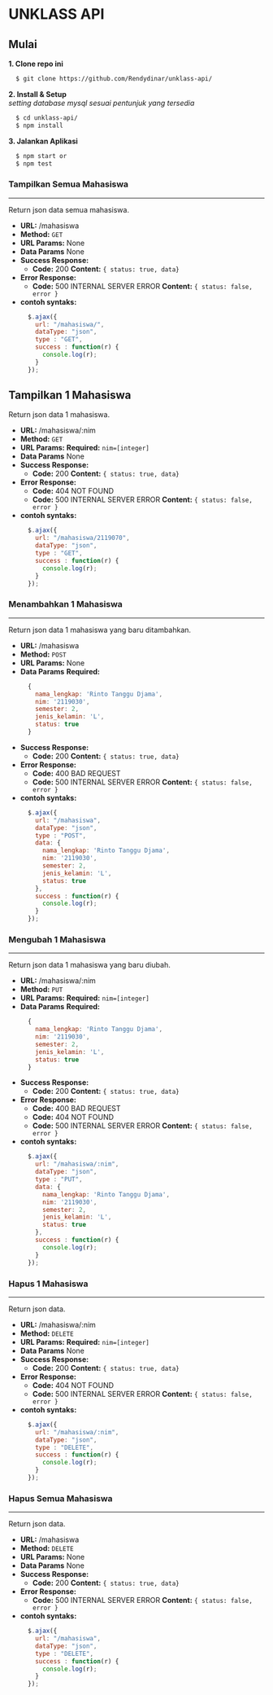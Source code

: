 # UNKLASS API


## Mulai
**1. Clone repo ini** 
  ```sh 
    $ git clone https://github.com/Rendydinar/unklass-api/
  ```
**2. Install & Setup** 
  </br>
  *setting database mysql sesuai pentunjuk yang tersedia*
  ```sh
    $ cd unklass-api/
    $ npm install
  ```
**3. Jalankan Aplikasi**
  ```sh
    $ npm start or 
    $ npm test 
  ```
### Tampilkan Semua Mahasiswa
----
  Return json data semua mahasiswa.
* **URL:**
  /mahasiswa
* **Method:**
  `GET`
*  **URL Params:**
   None
* **Data Params**
  None
* **Success Response:**
  * **Code:** 200 
    **Content:** `{ status: true, data}`
* **Error Response:**
  * **Code:** 500 INTERNAL SERVER ERROR 
    **Content:** `{ status: false, error }`
* **contoh syntaks:**
  ```javascript
    $.ajax({
      url: "/mahasiswa/",
      dataType: "json",
      type : "GET",
      success : function(r) {
        console.log(r);
      }
    });
**Tampilkan 1 Mahasiswa**
----
  Return json data 1 mahasiswa.
* **URL:**
  /mahasiswa/:nim
* **Method:**
  `GET`
*  **URL Params:**
   **Required:**
   `nim=[integer]`
* **Data Params**
  None
* **Success Response:**
  * **Code:** 200 
    **Content:** `{ status: true, data}`
* **Error Response:**
  * **Code:** 404 NOT FOUND 
  * **Code:** 500 INTERNAL SERVER ERROR 
    **Content:** `{ status: false, error }`
* **contoh syntaks:**
  ```javascript
    $.ajax({
      url: "/mahasiswa/2119070",
      dataType: "json",
      type : "GET",
      success : function(r) {
        console.log(r);
      }
    });    
### Menambahkan 1 Mahasiswa
----
  Return json data 1 mahasiswa yang baru ditambahkan.
* **URL:**
  /mahasiswa
* **Method:**
  `POST`
*  **URL Params:**
   None
* **Data Params**
  **Required:**
  ```javascript
    {
      nama_lengkap: 'Rinto Tanggu Djama',
      nim: '2119030',
      semester: 2,
      jenis_kelamin: 'L',
      status: true
    }
* **Success Response:**
  * **Code:** 200 
    **Content:** `{ status: true, data}`
* **Error Response:**
  * **Code:** 400 BAD REQUEST 
  * **Code:** 500 INTERNAL SERVER ERROR 
    **Content:** `{ status: false, error }`
* **contoh syntaks:**
  ```javascript
    $.ajax({
      url: "/mahasiswa",
      dataType: "json",
      type : "POST",
      data: {
        nama_lengkap: 'Rinto Tanggu Djama',
        nim: '2119030',
        semester: 2,
        jenis_kelamin: 'L',
        status: true
      },
      success : function(r) {
        console.log(r);
      }
    });        
### Mengubah 1 Mahasiswa
----
  Return json data 1 mahasiswa yang baru diubah.
* **URL:**
  /mahasiswa/:nim
* **Method:**
  `PUT`
*  **URL Params:**
   **Required:**
   `nim=[integer]`
* **Data Params**
  **Required:**
  ```javascript
    {
      nama_lengkap: 'Rinto Tanggu Djama',
      nim: '2119030',
      semester: 2,
      jenis_kelamin: 'L',
      status: true
    }
* **Success Response:**
  * **Code:** 200 
    **Content:** `{ status: true, data}`
* **Error Response:**
  * **Code:** 400 BAD REQUEST 
  * **Code:** 404 NOT FOUND 
  * **Code:** 500 INTERNAL SERVER ERROR 
    **Content:** `{ status: false, error }`
* **contoh syntaks:**
  ```javascript
    $.ajax({
      url: "/mahasiswa/:nim",
      dataType: "json",
      type : "PUT",
      data: {
        nama_lengkap: 'Rinto Tanggu Djama',
        nim: '2119030',
        semester: 2,
        jenis_kelamin: 'L',
        status: true
      },
      success : function(r) {
        console.log(r);
      }
    });            
### Hapus 1 Mahasiswa
----
  Return json data.
* **URL:**
  /mahasiswa/:nim
* **Method:**
  `DELETE`
*  **URL Params:**
   **Required:**
   `nim=[integer]`
* **Data Params**
  None
* **Success Response:**
  * **Code:** 200 
    **Content:** `{ status: true, data}`
* **Error Response:**
  * **Code:** 404 NOT FOUND 
  * **Code:** 500 INTERNAL SERVER ERROR 
    **Content:** `{ status: false, error }`
* **contoh syntaks:**
  ```javascript
    $.ajax({
      url: "/mahasiswa/:nim",
      dataType: "json",
      type : "DELETE",
      success : function(r) {
        console.log(r);
      }
    });
### Hapus Semua Mahasiswa
----
  Return json data.
* **URL:**
  /mahasiswa
* **Method:**
  `DELETE`
*  **URL Params:**
   None
* **Data Params**
  None
* **Success Response:**
  * **Code:** 200 
    **Content:** `{ status: true, data}`
* **Error Response:**
  * **Code:** 500 INTERNAL SERVER ERROR 
    **Content:** `{ status: false, error }`
* **contoh syntaks:**
  ```javascript
    $.ajax({
      url: "/mahasiswa",
      dataType: "json",
      type : "DELETE",
      success : function(r) {
        console.log(r);
      }
    });    
